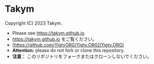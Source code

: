 # Takym
Copyright (C) 2023 Takym.

* Please see <https://takym.github.io>.
* <https://takym.github.io> をご覧ください。
* [https://github.com/YigtyORG/Yigty.ORG](Yigty.ORG)
* **Attention:** please do not fork or clone this repository.
* **注意：** このリポジトリをフォークまたはクローンしないでください。
